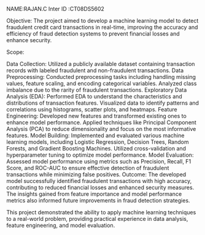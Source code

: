 
  NAME:RAJAN.C
  Inter ID :CT08DS5602

Objective:
The project aimed to develop a machine learning model to detect fraudulent credit card transactions in real-time, improving the accuracy and efficiency of fraud detection systems to prevent financial losses and enhance security.

Scope:

Data Collection: Utilized a publicly available dataset containing transaction records with labeled fraudulent and non-fraudulent transactions.
Data Preprocessing: Conducted preprocessing tasks including handling missing values, feature scaling, and encoding categorical variables. Analyzed class imbalance due to the rarity of fraudulent transactions.
Exploratory Data Analysis (EDA): Performed EDA to understand the characteristics and distributions of transaction features. Visualized data to identify patterns and correlations using histograms, scatter plots, and heatmaps.
Feature Engineering: Developed new features and transformed existing ones to enhance model performance. Applied techniques like Principal Component Analysis (PCA) to reduce dimensionality and focus on the most informative features.
Model Building: Implemented and evaluated various machine learning models, including Logistic Regression, Decision Trees, Random Forests, and Gradient Boosting Machines. Utilized cross-validation and hyperparameter tuning to optimize model performance.
Model Evaluation: Assessed model performance using metrics such as Precision, Recall, F1 Score, and ROC-AUC to ensure effective detection of fraudulent transactions while minimizing false positives.
Outcome:
The developed model successfully identified fraudulent transactions with high accuracy, contributing to reduced financial losses and enhanced security measures. The insights gained from feature importance and model performance metrics also informed future improvements in fraud detection strategies.

This project demonstrated the ability to apply machine learning techniques to a real-world problem, providing practical experience in data analysis, feature engineering, and model evaluation.









